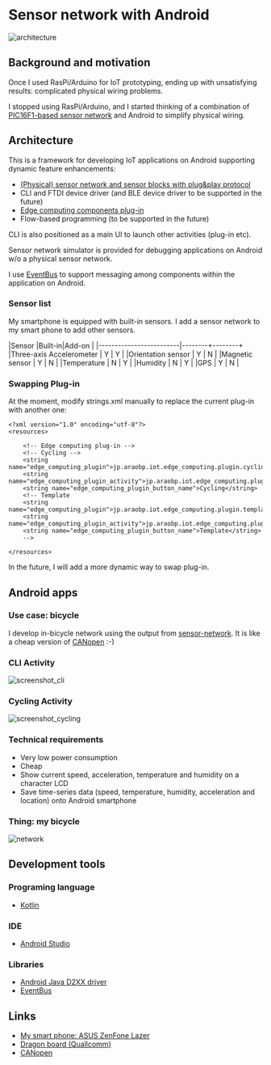 # Sensor network with Android

![architecture](./doc/architecture.jpg)

## Background and motivation

Once I used RasPi/Arduino for IoT prototyping, ending up with unsatisfying results: complicated physical wiring problems.

I stopped using RasPi/Arduino, and I started thinking of a combination of [PIC16F1-based sensor network](https://github.com/araobp/sensor-network) and Android to simplify physical wiring.

## Architecture

This is a framework for developing IoT applications on Android supporting dynamic feature enhancements:

- [(Physical) sensor network and sensor blocks with plug&play protocol](https://github.com/araobp/sensor-network)
- CLI and FTDI device driver (and BLE device driver to be supported in the future)
- [Edge computing components plug-in](https://github.com/araobp/sensor-network-android/tree/master/src/app/src/main/java/jp/araobp/iot/edge_computing/plugin)
- Flow-based programming (to be supported in the future)

CLI is also positioned as a main UI to launch other activities (plug-in etc).

Sensor network simulator is provided for debugging applications on Android w/o a physical sensor network.

I use [EventBus](http://greenrobot.org/eventbus/) to support messaging among components within the application on Android.

### Sensor list

My smartphone is equipped with built-in sensors. I add a sensor network to my smart phone to add other sensors.

|Sensor                   |Built-in|Add-on  |
|-------------------------|--------+--------+
|Three-axis Accelerometer | Y      | Y      |
|Orientation sensor       | Y      | N      |
|Magnetic sensor          | Y      | N      |
|Temperature              | N      | Y      |
|Humidity                 | N      | Y      |
|GPS                      | Y      | N      |

### Swapping Plug-in

At the moment, modify strings.xml manually to replace the current plug-in with another one:
```
<?xml version="1.0" encoding="utf-8"?>
<resources>

    <!-- Edge computing plug-in -->
    <!-- Cycling -->
    <string name="edge_computing_plugin">jp.araobp.iot.edge_computing.plugin.cycling.Cycling</string>
    <string name="edge_computing_plugin_activity">jp.araobp.iot.edge_computing.plugin.cycling.CyclingActivity</string>
    <string name="edge_computing_plugin_button_name">Cycling</string>
    <!-- Template
    <string name="edge_computing_plugin">jp.araobp.iot.edge_computing.plugin.template.Template</string>
    <string name="edge_computing_plugin_activity">jp.araobp.iot.edge_computing.plugin.template.TemplateActivity</string>
    <string name="edge_computing_plugin_button_name">Template</string>
    -->

</resources>
```

In the future, I will add a more dynamic way to swap plug-in.

## Android apps

### Use case: bicycle

I develop in-bicycle network using the output from [sensor-network](https://github.com/araobp/sensor-network). It is like a cheap version of [CANopen](https://www.can-cia.org/canopen/) :-)

### CLI Activity

![screenshot_cli](./doc/screenshot_cli.png)

### Cycling Activity

![screenshot_cycling](./doc/screenshot_cycling.png)

### Technical requirements

- Very low power consumption
- Cheap
- Show current speed, acceleration, temperature and humidity on a character LCD
- Save time-series data (speed, temperature, humidity, acceleration and location) onto Android smartphone

### Thing: my bicycle

![network](./doc/network.jpg)

## Development tools

### Programing language
- [Kotlin](https://kotlinlang.org/)

### IDE
- [Android Studio](https://developer.android.com/studio/index.html)

### Libraries
- [Android Java D2XX driver](http://www.ftdichip.com/Drivers/D2XX.htm)
- [EventBus](http://greenrobot.org/eventbus/)

## Links
- [My smart phone: ASUS ZenFone Lazer](https://www.asus.com/Phone/ZenFone-2-Laser-ZE500KL/)
- [Dragon board (Quallcomm)](https://developer.qualcomm.com/hardware/dragonboard-410c)
- [CANopen](https://www.can-cia.org/canopen/)
